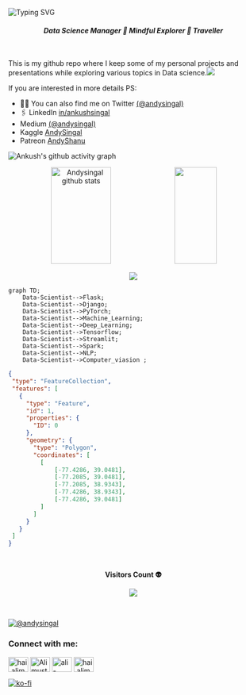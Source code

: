 
<!--Title @andysingal-->
![Typing SVG](https://readme-typing-svg.herokuapp.com/?color=00b3ff&size=35&center=true&vCenter=true&width=1000&lines=HELLO👋;I'm+from+USA;Welcome!)
<br>
<h4 align="center"><i>Data Science Manager 🌱 Mindful Explorer 🌱 Traveller</i></h4>
<br>

This is my github repo where I keep some of my personal projects and presentations while exploring various topics in Data science.![](https://komarev.com/ghpvc/?username=andysingal)


If you are interested in more details 
PS: 
- 👨‍💻 You can also find me on Twitter [(@andysingal)](https://twitter.com/andysingal)
- 🖇️ LinkedIn [in/ankushsingal](https://www.linkedin.com/in/ankushsingal/)
- Medium [(@andysingal)](https://medium.com/@andysingal)
- Kaggle [AndySingal](https://www.kaggle.com/alphasingal)
- Patreon [AndyShanu](https://www.patreon.com/AndyShanu)


<!--Graph-->
![Ankush's github activity graph](https://github-readme-activity-graph.vercel.app/graph?username=andysingal&bg_color=0d1117&color=ffffff&line=00b3ff&point=f9fafa&area=true&hide_border=true)

<!--Skill And More Information--> 
<div align="center">  
  <img width="49%" height="195px" src="https://github-readme-stats.vercel.app/api?username=andysingal&show_icons=true&count_private=true&hide_border=true&title_color=00b3ff&icon_color=00b4ff&text_color=c9d1d9&bg_color=0d1117" alt="Andysingal github stats" /> 
  <img width="41%" height="195px" src="https://github-readme-stats.vercel.app/api/top-langs/?username=andysingal&layout=compact&hide_border=true&title_color=00b3ff&text_color=00b4ff&bg_color=0d1117" />
</div> 


 <!--Total Contributions--> 
 <p align="center">
<img  src="https://github-readme-streak-stats.herokuapp.com?user=andysingal&theme=tokyonight_duo&hide_border=true">
</p>

   <!--Front End-->
```mermaid
graph TD;
    Data-Scientist-->Flask;
    Data-Scientist-->Django;
    Data-Scientist-->PyTorch;
    Data-Scientist-->Machine_Learning;
    Data-Scientist-->Deep_Learning;
    Data-Scientist-->Tensorflow;
    Data-Scientist-->Streamlit;
    Data-Scientist-->Spark;
    Data-Scientist-->NLP;
    Data-Scientist-->Computer_viasion ;
   ```
   
 <!--Coordenadas  - My Home-->
  
 ```geojson
{
  "type": "FeatureCollection",
  "features": [
    {
      "type": "Feature",
      "id": 1,
      "properties": {
        "ID": 0
      },
      "geometry": {
        "type": "Polygon",
        "coordinates": [
          [
              [-77.4286, 39.0481],
              [-77.2085, 39.0481],
              [-77.2085, 38.9343],
              [-77.4286, 38.9343],
              [-77.4286, 39.0481]
          ]
        ]
      }
    }
  ]
}
```
<!--Final do Contador de Visitas-->   
<div align="center">
<br><p align="centre"><b>Visitors Count 👽 </b></p>  
<p align="center"><img align="center" src="https://profile-counter.glitch.me/{andysingal}/count.svg" /></p> 
<br>
</div>
  
<!--- Country ---> 
<a href="https://github.com/andysingal"><img src="https://s01.flagcounter.com/countxl/41uN/bg_0D1117/txt_FFFFFF/border_0D1117/columns_8/maxflags_250/viewers_3/labels_1/pageviews_0/flags_0/percent_1/" alt="@andysingal" border="0"></a>

<p align="left">
<h3 align="left">Connect with me:</h3>
<a href="mailto:andysingal@gmail.com" target="blank"><img align="center" src="https://cdn.jsdelivr.net/npm/simple-icons@3.0.1/icons/gmail.svg" alt="hai.alimustofa@gmail.com" height="30" width="40" /></a>
<a href="https://twitter.com/andysingal" target="blank"><img align="center" src="https://cdn.jsdelivr.net/npm/simple-icons@3.0.1/icons/twitter.svg" alt="Alimustoofaa" height="30" width="40" /></a>
<a href="https://www.linkedin.com/in/ankushsingal" target="blank"><img align="center" src="https://cdn.jsdelivr.net/npm/simple-icons@3.0.1/icons/linkedin.svg" alt="ali-mustofa-778b9a189" height="30" width="40" /></a>
<a href="https://web.facebook.com/andyartistry.2023/" target="blank"><img align="center" src="https://cdn.jsdelivr.net/npm/simple-icons@3.0.1/icons/facebook.svg" alt="hai.alimustoofaa" height="30" width="40" /></a>
</p>

[![ko-fi](https://ko-fi.com/img/githubbutton_sm.svg)](https://ko-fi.com/andysingal)



